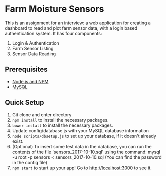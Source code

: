 # Farm Moisture Sensors
This is an assignment for an interview: a web application for creating a dashboard to read and plot farm sensor data, with a login based authentication system. It has four components:
1. Login & Authentication
2. Farm Sensor Listing
3. Sensor Data Reading

## Prerequisites
* [Node.js and NPM](https://nodejs.org/en/)
* [MySQL](https://dev.mysql.com/downloads/installer/)

## Quick Setup
1. Git clone and enter directory
2. `npm install` to install the necessary packages.
3. `bower install` to install the necessary packages.
4. Update config/database.js with your MySQL database information 
5. `node scripts/dbsetup.js` to set up your database, if it doesn't already exist.
6. (Optional) To insert some test data in the database, you can run the contents of the file 'sensors_2017-10-10.sql' using the 
command: 
mysql -u root -p sensors < sensors_2017-10-10.sql (You can find the password in the config file)
7. `npm start` to start up your app! Go to [http://localhost:3000](http://localhost:3000) to see it.
